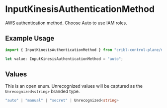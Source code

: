 # InputKinesisAuthenticationMethod

AWS authentication method. Choose Auto to use IAM roles.

## Example Usage

```typescript
import { InputKinesisAuthenticationMethod } from "cribl-control-plane/models";

let value: InputKinesisAuthenticationMethod = "auto";
```

## Values

This is an open enum. Unrecognized values will be captured as the `Unrecognized<string>` branded type.

```typescript
"auto" | "manual" | "secret" | Unrecognized<string>
```